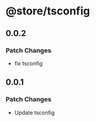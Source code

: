 # @store/tsconfig

## 0.0.2

### Patch Changes

- fix tsconfig

## 0.0.1

### Patch Changes

- Update tsconfig
